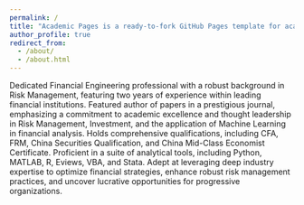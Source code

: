 ```yaml
---
permalink: /
title: "Academic Pages is a ready-to-fork GitHub Pages template for academic personal websites"
author_profile: true
redirect_from: 
  - /about/
  - /about.html
---
```


Dedicated Financial Engineering professional with a robust background in Risk Management, featuring two years of experience within leading financial institutions. Featured author of papers in a prestigious journal, emphasizing a commitment to academic excellence and thought leadership in Risk Management, Investment, and the application of Machine Learning in financial analysis. Holds comprehensive qualifications, including CFA, FRM, China Securities Qualification, and China Mid-Class Economist Certificate. Proficient in a suite of analytical tools, including Python, MATLAB, R, Eviews, VBA, and Stata. Adept at leveraging deep industry expertise to optimize financial strategies, enhance robust risk management practices, and uncover lucrative opportunities for progressive organizations.


